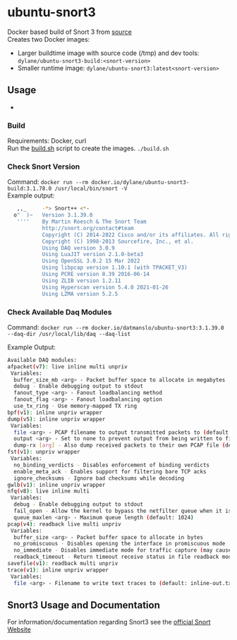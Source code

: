 # ubuntu-snort3
Docker based build of Snort 3 from [source](https://github.com/snort3)  
Creates two Docker images:

- Larger buildtime image with source code (/tmp) and dev tools: `dylane/ubuntu-snort3-build:<snort-version>`
- Smaller runtime image: `dylane/ubuntu-snort3:latest<snort-version>`

## Usage
-
### Build
Requirements: Docker, curl  
Run the [build.sh](build.sh) script to create the images. `./build.sh`

### Check Snort Version

Command: `docker run --rm docker.io/dylane/ubuntu-snort3-build:3.1.78.0 /usr/local/bin/snort -V`  
Example output:

```bash
   ,,_     -*> Snort++ <*-
  o"  )~   Version 3.1.39.0
   ''''    By Martin Roesch & The Snort Team
           http://snort.org/contact#team
           Copyright (C) 2014-2022 Cisco and/or its affiliates. All rights reserved.
           Copyright (C) 1998-2013 Sourcefire, Inc., et al.
           Using DAQ version 3.0.9
           Using LuaJIT version 2.1.0-beta3
           Using OpenSSL 3.0.2 15 Mar 2022
           Using libpcap version 1.10.1 (with TPACKET_V3)
           Using PCRE version 8.39 2016-06-14
           Using ZLIB version 1.2.11
           Using Hyperscan version 5.4.0 2021-01-26
           Using LZMA version 5.2.5
```

### Check Available Daq Modules

Command: `docker run --rm docker.io/datmanslo/ubuntu-snort3:3.1.39.0 --daq-dir /usr/local/lib/daq --daq-list`  

Example Output:

```bash
Available DAQ modules:
afpacket(v7): live inline multi unpriv
 Variables:
  buffer_size_mb <arg> - Packet buffer space to allocate in megabytes
  debug - Enable debugging output to stdout
  fanout_type <arg> - Fanout loadbalancing method
  fanout_flag <arg> - Fanout loadbalancing option
  use_tx_ring - Use memory-mapped TX ring
bpf(v1): inline unpriv wrapper
dump(v5): inline unpriv wrapper
 Variables:
  file <arg> - PCAP filename to output transmitted packets to (default: inline-out.pcap)
  output <arg> - Set to none to prevent output from being written to file (deprecated)
  dump-rx [arg] - Also dump received packets to their own PCAP file (default: inline-in.pcap)
fst(v1): unpriv wrapper
 Variables:
  no_binding_verdicts - Disables enforcement of binding verdicts
  enable_meta_ack - Enables support for filtering bare TCP acks
  ignore_checksums - Ignore bad checksums while decoding
gwlb(v1): inline unpriv wrapper
nfq(v8): live inline multi
 Variables:
  debug - Enable debugging output to stdout
  fail_open - Allow the kernel to bypass the netfilter queue when it is full
  queue_maxlen <arg> - Maximum queue length (default: 1024)
pcap(v4): readback live multi unpriv
 Variables:
  buffer_size <arg> - Packet buffer space to allocate in bytes
  no_promiscuous - Disables opening the interface in promiscuous mode
  no_immediate - Disables immediate mode for traffic capture (may cause unbounded blocking)
  readback_timeout - Return timeout receive status in file readback mode
savefile(v1): readback multi unpriv
trace(v1): inline unpriv wrapper
 Variables:
  file <arg> - Filename to write text traces to (default: inline-out.txt)
```

## Snort3 Usage and Documentation

For information/documentation regarding Snort3 see the [official Snort Website](https://snort.org/snort3)

